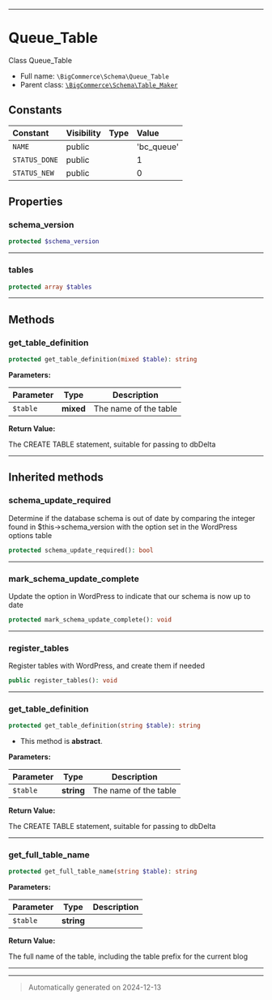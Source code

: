 ***

# Queue_Table

Class Queue_Table



* Full name: `\BigCommerce\Schema\Queue_Table`
* Parent class: [`\BigCommerce\Schema\Table_Maker`](./classes/BigCommerce/Schema/Table_Maker.md)


## Constants

| Constant | Visibility | Type | Value |
|:---------|:-----------|:-----|:------|
|`NAME`|public| |&#039;bc_queue&#039;|
|`STATUS_DONE`|public| |1|
|`STATUS_NEW`|public| |0|

## Properties


### schema_version



```php
protected $schema_version
```







***

### tables



```php
protected array $tables
```







***

## Methods


### get_table_definition



```php
protected get_table_definition(mixed $table): string
```








**Parameters:**

| Parameter | Type | Description |
|-----------|------|-------------|
| `$table` | **mixed** | The name of the table |


**Return Value:**

The CREATE TABLE statement, suitable for passing to dbDelta




***


## Inherited methods


### schema_update_required

Determine if the database schema is out of date
by comparing the integer found in $this->schema_version
with the option set in the WordPress options table

```php
protected schema_update_required(): bool
```












***

### mark_schema_update_complete

Update the option in WordPress to indicate that
our schema is now up to date

```php
protected mark_schema_update_complete(): void
```












***

### register_tables

Register tables with WordPress, and create them if needed

```php
public register_tables(): void
```












***

### get_table_definition



```php
protected get_table_definition(string $table): string
```




* This method is **abstract**.



**Parameters:**

| Parameter | Type | Description |
|-----------|------|-------------|
| `$table` | **string** | The name of the table |


**Return Value:**

The CREATE TABLE statement, suitable for passing to dbDelta




***

### get_full_table_name



```php
protected get_full_table_name(string $table): string
```








**Parameters:**

| Parameter | Type | Description |
|-----------|------|-------------|
| `$table` | **string** |  |


**Return Value:**

The full name of the table, including the
table prefix for the current blog




***


***
> Automatically generated on 2024-12-13
